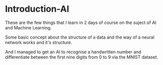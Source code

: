 # Introduction-AI

These are the few things that I learn in 2 days of course on the suject of AI and Machine Learning.

Some basic concept about the structure of a data and the way of a neural network works and it's structure.

And I managed to get an AI to recognise a handwritten number and differentiate between the first nine digits from 0 to 9 via the MNIST dataset.
